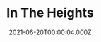 ---
title: "In The Heights"
year: 2021
date: 2021-06-20T00:00:04.000Z
permalink: /almanac/movies/2021-06-20-in-the-heights/index.html
link: https://letterboxd.com/rknightuk/film/in-the-heights/
rating: 2
---